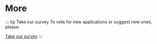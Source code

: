 # More

::: tip Take our survey
To vote for new applications or suggest new ones, please: 

[Take our survey](https://sopamo.typeform.com/to/TjmZPnFo)
:::